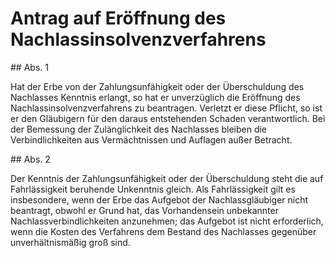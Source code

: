 # Antrag auf Eröffnung des Nachlassinsolvenzverfahrens



\#\# Abs. 1

 Hat der Erbe von der Zahlungsunfähigkeit oder der Überschuldung des Nachlasses Kenntnis erlangt, so hat er unverzüglich die Eröffnung des Nachlassinsolvenzverfahrens zu beantragen. Verletzt er diese Pflicht, so ist er den Gläubigern für den daraus entstehenden Schaden verantwortlich. Bei der Bemessung der Zulänglichkeit des Nachlasses bleiben die Verbindlichkeiten aus Vermächtnissen und Auflagen außer Betracht.

\#\# Abs. 2

 Der Kenntnis der Zahlungsunfähigkeit oder der Überschuldung steht die auf Fahrlässigkeit beruhende Unkenntnis gleich. Als Fahrlässigkeit gilt es insbesondere, wenn der Erbe das Aufgebot der Nachlassgläubiger nicht beantragt, obwohl er Grund hat, das Vorhandensein unbekannter Nachlassverbindlichkeiten anzunehmen; das Aufgebot ist nicht erforderlich, wenn die Kosten des Verfahrens dem Bestand des Nachlasses gegenüber unverhältnismäßig groß sind. 

